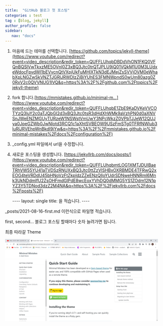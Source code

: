 ```yaml
---
title:  "GitHub 블로그 첫 포스팅"
categories : test
tag : [blog, jekyll]
author_profile: false
sidebar:
   nav: "docs"
---
```


1. 마음에 드는 테마를 선택합니다. [https://github.com/topics/jekyll-theme](https://www.youtube.com/redirect?event=video_description&redir_token=QUFFLUhqbDBDdVhON1FKQ0VFQnBQSlVwTkxzME5OVnI0Z3xBQ3Jtc0trQTJPLU9iQ01VQkM1U0M3LUdxeWdocFpvdWl1bEVvcnQtVXpjUkFuMHlXTkN3dEJMejZsSVVjOVM0eWhabXpLNGZwSkVNZTJGRlJRWDlzZjBiYUhES3FMNWpndS0wUm80azg0Z0RxV2c0QVVNUG1IVQ&q=https%3A%2F%2Fgithub.com%2Ftopics%2Fjekyll-theme)

2. fork 합니다.[https://mmistakes.github.io/minimal-m...](https://www.youtube.com/redirect?event=video_description&redir_token=QUFFLUhqbE1ZbE9KaDVKeVVCOTYzQ3luY2c0aTJQbGI2d3xBQ3Jtc0tsR3dHdXhWMk9aVzhPN0d0aXNVSnJWeENZMGUyTURzeW1NSWstVmUwY3NPcWkzZ0VPbTJJeW12QUJya0JpeGZWb0JwNlotd3RCQ1c1aXhtSVBEOW9USzFmSTg0TFRfNWlub3luRlJRVEhpWnBkdl9iYw&q=https%3A%2F%2Fmmistakes.github.io%2Fminimal-mistakes%2Fdocs%2Fconfiguration%2F)

3. _config.yml 파일에서 url을 수정합니다.

4. 새로운 포스팅을 생성합니다. [https://jekyllrb.com/docs/posts/](https://www.youtube.com/redirect?event=video_description&redir_token=QUFFLUhqbmtLOG1XMTJDUlBaeTRhVW55YU41aTVDSzRNUXxBQ3Jtc0ttZzVlSHBxOXRBMDE4TFRwQ2xEOG4teVRDdU45bHNoVzFtZkpIdzZZeENzQlloYUdrSDNweHNNRml6Mnk3UkNDdmlfU2ZsOHFmdGlPdE8wcEoxYVhDQ0dMMG5YS1ZOdm12N1pYZ3Y5TDNod3dzZ2M4NA&q=https%3A%2F%2Fjekyllrb.com%2Fdocs%2Fposts%2F) 

   ---- layout: single title: 을 적습니다. ---- 

_posts/2021-08-16-first.md 이런식으로 파일명 적습니다.

first, second... 블로그 포스팅 할때마다 숫자 늘려가면 됩니다.



최종 따라갈 Theme

![image_Jekyll_theme_blog](/images/2021-08-16-first/image_Jekyll_theme_blog.png)
